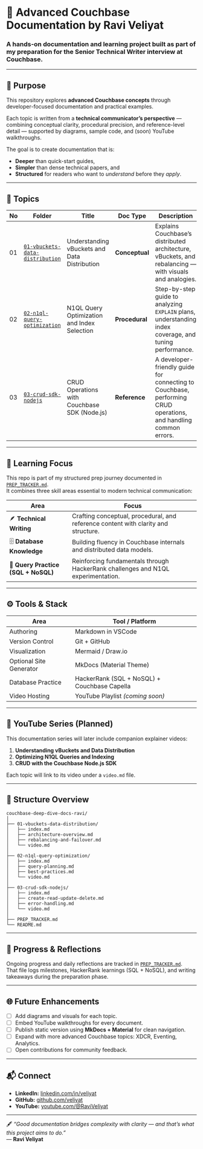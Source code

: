 # 🧭 Advanced Couchbase Documentation by Ravi Veliyat

### A hands-on documentation and learning project built as part of my preparation for the **Senior Technical Writer** interview at Couchbase.

---

## 🎯 Purpose

This repository explores **advanced Couchbase concepts** through developer-focused documentation and practical examples.

Each topic is written from a **technical communicator’s perspective** — combining conceptual clarity, procedural precision, and reference-level detail — supported by diagrams, sample code, and (soon) YouTube walkthroughs.

The goal is to create documentation that is:
- **Deeper** than quick-start guides,
- **Simpler** than dense technical papers, and  
- **Structured** for readers who want to *understand* before they *apply*.

---

## 📘 Topics

| No | Folder | Title | Doc Type | Description |
|----|---------|--------|----------|-------------|
| 01 | [`01-vbuckets-data-distribution`](./01-vbuckets-data-distribution/index.md) | Understanding vBuckets and Data Distribution | **Conceptual** | Explains Couchbase’s distributed architecture, vBuckets, and rebalancing — with visuals and analogies. |
| 02 | [`02-n1ql-query-optimization`](./02-n1ql-query-optimization/index.md) | N1QL Query Optimization and Index Selection | **Procedural** | Step-by-step guide to analyzing `EXPLAIN` plans, understanding index coverage, and tuning performance. |
| 03 | [`03-crud-sdk-nodejs`](./03-crud-sdk-nodejs/index.md) | CRUD Operations with Couchbase SDK (Node.js) | **Reference** | A developer-friendly guide for connecting to Couchbase, performing CRUD operations, and handling common errors. |

---

## 🧠 Learning Focus

This repo is part of my structured prep journey documented in [`PREP_TRACKER.md`](./PREP_TRACKER.md).  
It combines three skill areas essential to modern technical communication:

| Area | Focus |
|------|-------|
| 🪶 **Technical Writing** | Crafting conceptual, procedural, and reference content with clarity and structure. |
| 🗄️ **Database Knowledge** | Building fluency in Couchbase internals and distributed data models. |
| 💾 **Query Practice (SQL + NoSQL)** | Reinforcing fundamentals through HackerRank challenges and N1QL experimentation. |

---

## ⚙️ Tools & Stack

| Area | Tool / Platform |
|------|------------------|
| Authoring | Markdown in VSCode |
| Version Control | Git + GitHub |
| Visualization | Mermaid / Draw.io |
| Optional Site Generator | MkDocs (Material Theme) |
| Database Practice | HackerRank (SQL + NoSQL) + Couchbase Capella |
| Video Hosting | YouTube Playlist *(coming soon)* |

---

## 🎥 YouTube Series (Planned)

This documentation series will later include companion explainer videos:
1. **Understanding vBuckets and Data Distribution**  
2. **Optimizing N1QL Queries and Indexing**  
3. **CRUD with the Couchbase Node.js SDK**

Each topic will link to its video under a `video.md` file.

---

## 🧩 Structure Overview

```
couchbase-deep-dive-docs-ravi/
│
├── 01-vbuckets-data-distribution/
│   ├── index.md
│   ├── architecture-overview.md
│   ├── rebalancing-and-failover.md
│   └── video.md
│
├── 02-n1ql-query-optimization/
│   ├── index.md
│   ├── query-planning.md
│   ├── best-practices.md
│   └── video.md
│
├── 03-crud-sdk-nodejs/
│   ├── index.md
│   ├── create-read-update-delete.md
│   ├── error-handling.md
│   └── video.md
│
├── PREP_TRACKER.md
└── README.md
```

---

## 🧾 Progress & Reflections

Ongoing progress and daily reflections are tracked in [`PREP_TRACKER.md`](./PREP_TRACKER.md).  
That file logs milestones, HackerRank learnings (SQL + NoSQL), and writing takeaways during the preparation phase.

---

## 🌐 Future Enhancements
- [ ] Add diagrams and visuals for each topic.  
- [ ] Embed YouTube walkthroughs for every document.  
- [ ] Publish static version using **MkDocs + Material** for clean navigation.  
- [ ] Expand with more advanced Couchbase topics: XDCR, Eventing, Analytics.  
- [ ] Open contributions for community feedback.  

---

## 📬 Connect

- **LinkedIn:** [linkedin.com/in/veliyat](https://www.linkedin.com/in/veliyat)  
- **GitHub:** [github.com/veliyat](https://github.com/veliyat)  
- **YouTube:** [youtube.com/@RaviVeliyat](https://www.youtube.com/@RaviVeliyat)

---

🖋️ *“Good documentation bridges complexity with clarity — and that’s what this project aims to do.”*  
— **Ravi Veliyat**
